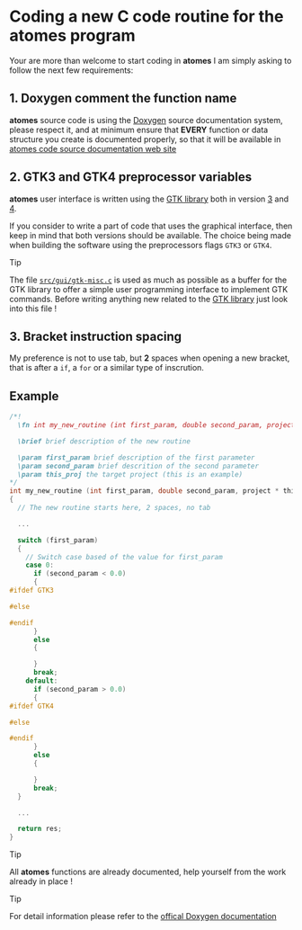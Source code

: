 # Coding a new C code routine for the **atomes** program

Your are more than welcome to start coding in **atomes** I am simply asking to follow the next few requirements: 

## 1. Doxygen comment the function name

**atomes** source code is using the [Doxygen][doxygen] source documentation system, please respect it, and at minimum ensure that **EVERY** function or data structure you create is documented properly, so that it will be available in [atomes code source documentation web site][atomes_doxygen]

## 2. GTK3 and GTK4 preprocessor variables

**atomes** user interface is written using the [GTK library][gtk] both in version [3][gtk3] and [4][gtk4]. 

If you consider to write a part of code that uses the graphical interface, then keep in mind that both versions should be available. 
The choice being made when building the software using the preprocessors flags `GTK3` or `GTK4`. 

> [!TIP]
> The file [`src/gui/gtk-misc.c`][gtk-misc.c] is used as much as possible as a buffer for the GTK library
> to offer a simple user programming interface to implement GTK commands. 
> Before writing anything new related to the [GTK library][gtk] just look into this file !

## 3. Bracket instruction spacing

My preference is not to use tab, but **2** spaces when opening a new bracket, that is after a `if`, a `for` or a similar type of inscrution. 

## Example

```C
/*!
  \fn int my_new_routine (int first_param, double second_param, project * this_proj)

  \brief brief description of the new routine

  \param first_param brief description of the first parameter
  \param second_param brief descrition of the second parameter
  \param this_proj the target project (this is an example)
*/
int my_new_routine (int first_param, double second_param, project * this_proj)
{
  // The new routine starts here, 2 spaces, no tab 

  ...

  switch (first_param)
  {
    // Switch case based of the value for first_param
    case 0:
      if (second_param < 0.0)
      {
#ifdef GTK3

#else

#endif 
      }
      else
      {

      }
      break;
    default:    
      if (second_param > 0.0)
      {
#ifdef GTK4

#else

#endif
      }
      else
      {

      }
      break;
  }

  ...

  return res;
}
```

> [!TIP]
> All **atomes** functions are already documented, help yourself from the work already in place !

> [!TIP]
> For detail information please refer to the [offical Doxygen documentation][doxydoc]
 
[Doxygen]:https://www.doxygen.nl/
[atomes_doxygen]:https://slookeur.github.io/atomes-doxygen/index.html
[doxydoc]:https://www.doxygen.nl/manual/
[gtk]:https://www.gtk.org/
[gtk3]:https://docs.gtk.org/gtk3/
[gtk4]:https://docs.gtk.org/gtk4/
[gtk-misc.c]:https://slookeur.github.io/atomes-doxygen/d8/d90/gtk-misc_8c.html

